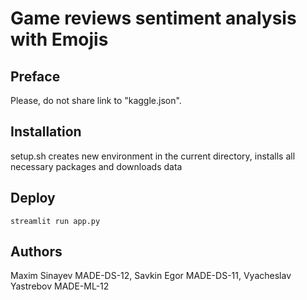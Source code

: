 # Game reviews sentiment analysis with Emojis

## Preface 

Please, do not share link to "kaggle.json". 

## Installation

setup.sh creates new environment in the current directory, installs all necessary packages and downloads data 
## Deploy 

`streamlit run app.py`

## Authors 
Maxim Sinayev MADE-DS-12, Savkin Egor MADE-DS-11, Vyacheslav Yastrebov MADE-ML-12 
